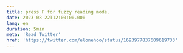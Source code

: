 ```yaml
---
title: press F for fuzzy reading mode.
date: 2023-08-22T12:00:00.000
lang: en
duration: 5min
meta: 'Read Twitter'
href: 'https://twitter.com/elonehoo/status/1693977837609619733'
---
```


<Title />
